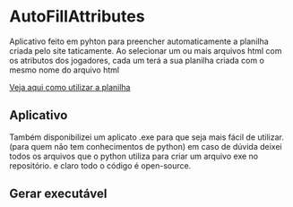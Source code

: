 # AutoFillAttributes
Aplicativo feito em pyhton para preencher automaticamente a planilha criada pelo site taticamente.
Ao selecionar um ou mais arquivos html com os atributos dos jogadores, cada um terá a sua planilha criada com o mesmo 
nome do arquivo html

[Veja aqui como utilizar a planilha](https://taticamente.com/atributos-dos-jogadores-no-football-manager/)

## Aplicativo
Também disponibilizei um aplicato .exe para que seja mais fácil de utilizar. (para quem não tem conhecimentos de python)
em caso de dúvida deixei todos os arquivos que o python utiliza para criar um arquivo exe no repositório.
e claro todo o código é open-source.

## Gerar executável
